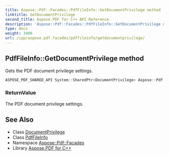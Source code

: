 ```yaml
---
title: Aspose::Pdf::Facades::PdfFileInfo::GetDocumentPrivilege method
linktitle: GetDocumentPrivilege
second_title: Aspose.PDF for C++ API Reference
description: 'Aspose::Pdf::Facades::PdfFileInfo::GetDocumentPrivilege method. Gets the PDF document privilege settings in C++.'
type: docs
weight: 3400
url: /cpp/aspose.pdf.facades/pdffileinfo/getdocumentprivilege/
---
```

## PdfFileInfo::GetDocumentPrivilege method


Gets the PDF document privilege settings.

```cpp
ASPOSE_PDF_SHARED_API System::SharedPtr<DocumentPrivilege> Aspose::Pdf::Facades::PdfFileInfo::GetDocumentPrivilege()
```


### ReturnValue

The PDF document privilege settings.

## See Also

* Class [DocumentPrivilege](../../documentprivilege/)
* Class [PdfFileInfo](../)
* Namespace [Aspose::Pdf::Facades](../../)
* Library [Aspose.PDF for C++](../../../)
